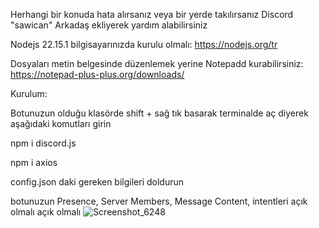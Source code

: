 Herhangi bir konuda hata alırsanız veya bir yerde takılırsanız Discord "sawican" Arkadaş ekliyerek yardım alabilirsiniz



Nodejs 22.15.1 bilgisayarınızda kurulu olmalı: https://nodejs.org/tr

Dosyaları metin belgesinde düzenlemek yerine Notepadd kurabilirsiniz: https://notepad-plus-plus.org/downloads/




Kurulum:

Botunuzun olduğu klasörde shift + sağ tık basarak terminalde aç diyerek aşağıdaki komutları girin

npm i discord.js

npm i axios

config.json daki gereken bilgileri doldurun 

botunuzun Presence, Server Members, Message Content, intentleri açık olmalı açık olmalı
![Screenshot_6248](https://github.com/user-attachments/assets/2c1ba9ae-017e-4f11-8d53-1771b78d4dfe)
